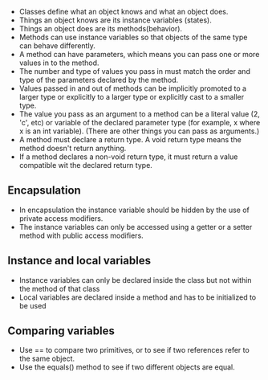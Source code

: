 - Classes define what an object knows and what an object does.
- Things an object knows are its instance variables (states).
- Things an object does are its methods(behavior).
- Methods can use instance variables so that objects of the same type can behave differently.
- A method can have parameters, which means you  can pass one or more values in to the method.
- The number and type of values you pass in must match the order and type of the parameters declared by the method.
- Values passed in and out of methods can be implicitly promoted to a larger type or explicitly to a larger type or explicitly cast to a smaller type.
- The value you pass as an argument to a method can be a literal value (2, 'c', etc) or variable of the declared parameter type (for example, x where x is an int variable). (There are other things you can pass as arguments.)
- A method must declare a return type. A void return type means the method doesn't return anything.
- If a method declares a non-void return type, it must return a value compatible wit the declared return type.

## Encapsulation

- In encapsulation the instance variable should be hidden by the use of private access modifiers.
- The instance variables can only be accessed using a getter or a setter method with public access modifiers.

## Instance and local variables

- Instance variables can only be declared inside the class but not within the method of that class
- Local variables are declared inside a method and has to be initialized to be used

## Comparing variables

- Use == to compare two primitives, or to see if two references refer to the same object.
- Use the equals() method to see if two different objects are equal.